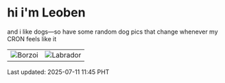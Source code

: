 # hi i'm Leoben

and i like dogs—so have some random dog pics that change whenever my CRON feels like it

|  |  |
|--------|----------|
| ![Borzoi](https://random-dog-vercel.vercel.app/api/random-borzoi?v=1752205541) | ![Labrador](https://random-dog-vercel.vercel.app/api/random-labrador?v=1752205541) |

Last updated: 2025-07-11 11:45 PHT
